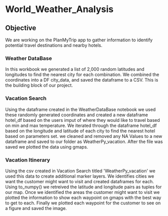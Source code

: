 # World_Weather_Analysis

## Objective
We are working on the PlanMyTrip app to gather information to identify potential travel destinations and nearby hotels. 

### Weather DataBase
In this workbook we generated a list of 2,000 random latitudes and longitudes to find the nearest city for each combination. We combined the coordinates into a DF city_data, and saved the dataframe to a CSV.  This is the building block of our project.


### Vacation Search
Using the dataframe created in the WeatherDataBase notebook we used these randomly generated coordinates and created a new dataframe hotel_df based on the users imput of where they would like to travel based on min and max temperature.  We iterated through the dataframe hotel_df based on the longitude and latitude of each city to find the nearest hotel based on parameters set.  we cleaned and removed any NA Values to a new dataframe and saved to our folder as WeatherPy_vacation.  After the file was saved we plotted the data using gmaps.


### Vacation Itinerary
Using the csv created in Vacation Search titled 'WeatherPy_vacation' we used this data to create additional marker layers.  We identifies cities we want the customer might want to visit and created dataframes for each.  Using to_numpy() we retreived the latitude and longitude pairs as tuples for our map.  Once we identified the areas the customer might want to visit we plotted the information to show each waypoint on gmaps with the best way to get to each.  Finally we plotted each waypoint for the customer to see on a figure and saved the image.  
